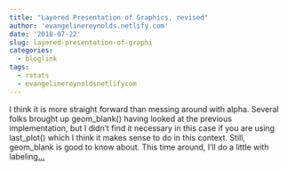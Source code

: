 ```yaml
---
title: "Layered Presentation of Graphics, revised"
author: 'evangelinereynolds.netlify.com'
date: '2018-07-22'
slug: layered-presentation-of-graphi
categories:
  - bloglink
tags:
  - rstats
  - evangelinereynoldsnetlifycom
---
```


I think it is more straight forward than messing around with alpha. Several folks brought up geom_blank() having looked at the previous implementation, but I didn’t find it necessary in this case if you are using last_plot() which I think it makes sense to do in this context. Still, geom_blank is good to know about. This time around, I’ll do a little with labeling[... <i class="fas fa-external-link-alt"></i>](https://evangelinereynolds.netlify.com/post/layered-presentation-of-graphics-take-2/)

